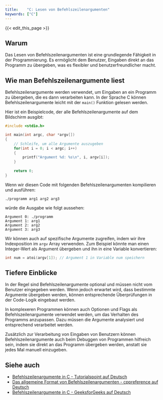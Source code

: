 ```yaml
---
title:    "C: Lesen von Befehlszeilenargumenten"
keywords: ["C"]
---
```


{{< edit_this_page >}}

## Warum
Das Lesen von Befehlszeilenargumenten ist eine grundlegende Fähigkeit in der Programmierung. Es ermöglicht dem Benutzer, Eingaben direkt an das Programm zu übergeben, was es flexibler und benutzerfreundlicher macht.

## Wie man Befehlszeilenargumente liest
Befehlszeilenargumente werden verwendet, um Eingaben an ein Programm zu übergeben, die es dann verarbeiten kann. In der Sprache C können Befehlszeilenargumente leicht mit der ```main()``` Funktion gelesen werden.

Hier ist ein Beispielcode, der alle Befehlszeilenargumente auf dem Bildschirm ausgibt:

```C
#include <stdio.h>

int main(int argc, char *argv[])
{
    // Schleife, um alle Argumente auszugeben
    for(int i = 0; i < argc; i++)
    {
        printf("Argument %d: %s\n", i, argv[i]);
    }
    
    return 0;
}
```

Wenn wir diesen Code mit folgenden Befehlszeilenargumenten kompilieren und ausführen:

```
./programm arg1 arg2 arg3
```

würde die Ausgabe wie folgt aussehen:

```
Argument 0: ./programm
Argument 1: arg1
Argument 2: arg2
Argument 3: arg3
```

Wir können auch auf spezifische Argumente zugreifen, indem wir ihre Indexposition im ```argv``` Array verwenden. Zum Beispiel könnte man einen Integer-Wert als Argument übergeben und ihn in eine Variable konvertieren:

```C
int num = atoi(argv[1]); // Argument 1 in Variable num speichern
```

## Tiefere Einblicke
In der Regel sind Befehlszeilenargumente optional und müssen nicht vom Benutzer eingegeben werden. Wenn jedoch erwartet wird, dass bestimmte Argumente übergeben werden, können entsprechende Überprüfungen in der Code-Logik eingebaut werden.

In komplexeren Programmen können auch Optionen und Flags als Befehlszeilenargumente verwendet werden, um das Verhalten des Programms anzupassen. Dazu müssen die Argumente analysiert und entsprechend verarbeitet werden.

Zusätzlich zur Verarbeitung von Eingaben von Benutzern können Befehlszeilenargumente auch beim Debuggen von Programmen hilfreich sein, indem sie direkt an das Programm übergeben werden, anstatt sie jedes Mal manuell einzugeben.

## Siehe auch
- [Befehlszeilenargumente in C - Tutorialspoint auf Deutsch](https://www.tutorialspoint.com/de/cprogramming/c_command_line_arguments.htm)
- [Das allgemeine Format von Befehlszeilenargumenten - cppreference auf Deutsch](https://de.cppreference.com/w/cpp/language/main_function)
- [Befehlszeilenargumente in C - GeeksforGeeks auf Deutsch](https://www.geeksforgeeks.org/command-line-arguments-in-c-cpp/)